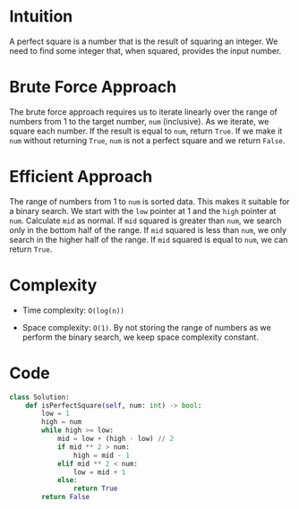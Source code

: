 # Intuition
<!-- Describe your first thoughts on how to solve this problem. -->
A perfect square is a number that is the result of squaring an integer. We need to find some integer that, when squared, provides the input number.

# Brute Force Approach
<!-- Describe your approach to solving the problem. -->
The brute force approach requires us to iterate linearly over the range of numbers from 1 to the target number, `num` (inclusive). As we iterate, we square each number. If the result is equal to `num`, return `True`.
If we make it `num` without returning `True`, `num` is not a perfect square and we return `False`.

# Efficient Approach
The range of numbers from 1 to `num` is sorted data. This makes it suitable for a binary search. We start with the `low` pointer at 1 and the `high` pointer at `num`. Calculate `mid` as normal. If `mid` squared is greater than `num`, we search
only in the bottom half of the range. If `mid` squared is less than `num`, we only search in the higher half of the range. If `mid` squared is equal to `num`, we can return `True`.

# Complexity
- Time complexity: `O(log(n))`
<!-- Add your time complexity here, e.g. $$O(n)$$ -->

- Space complexity: `O(1)`. By not storing the range of numbers as we perform the binary search, we keep space complexity constant.
<!-- Add your space complexity here, e.g. $$O(n)$$ -->

# Code
```python
class Solution:
    def isPerfectSquare(self, num: int) -> bool:
        low = 1
        high = num
        while high >= low:
            mid = low + (high - low) // 2
            if mid ** 2 > num:
                high = mid - 1
            elif mid ** 2 < num:
                low = mid + 1
            else:
                return True
        return False

```
